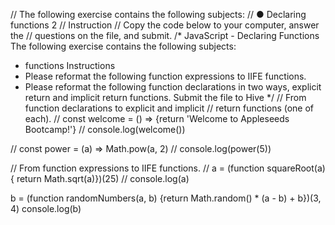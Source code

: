// The following exercise contains the following subjects:
// ● Declaring functions 2
// Instruction
// Copy the code below to your computer, answer the
// questions on the file, and submit.
/*
JavaScript - Declaring Functions
The following exercise contains the following
subjects:
* functions
Instructions
* Please reformat the following function
expressions to IIFE functions.
* Please reformat the following function
declarations in two ways, explicit return and implicit
return functions.
Submit the file to Hive
*/
// From function declarations to explicit and implicit
// return functions (one of each).
// const welcome = () => {return 'Welcome to Appleseeds Bootcamp!'}
// console.log(welcome())

// const power = (a) => Math.pow(a, 2)
// console.log(power(5))

// From function expressions to IIFE functions.
// a = (function squareRoot(a) { return Math.sqrt(a)})(25)
// console.log(a)

b = (function randomNumbers(a, b) {return Math.random() * (a - b) + b})(3, 4)
console.log(b)


